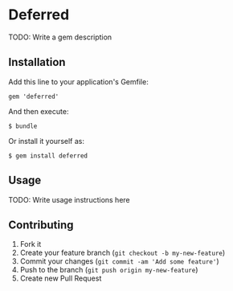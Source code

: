# Deferred

TODO: Write a gem description

## Installation

Add this line to your application's Gemfile:

    gem 'deferred'

And then execute:

    $ bundle

Or install it yourself as:

    $ gem install deferred

## Usage

TODO: Write usage instructions here

## Contributing

1. Fork it
2. Create your feature branch (`git checkout -b my-new-feature`)
3. Commit your changes (`git commit -am 'Add some feature'`)
4. Push to the branch (`git push origin my-new-feature`)
5. Create new Pull Request
